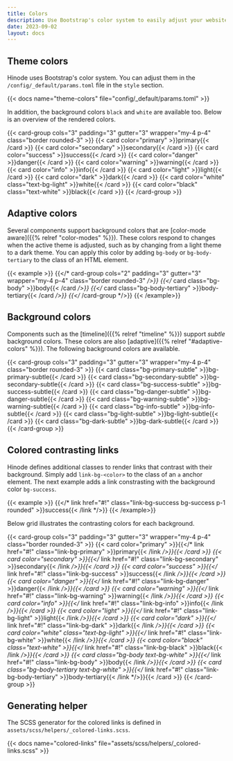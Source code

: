 ```yaml
---
title: Colors
description: Use Bootstrap's color system to easily adjust your website's colors.
date: 2023-09-02
layout: docs
---
```


## Theme colors

Hinode uses Bootstrap's color system. You can adjust them in the `/config/_default/params.toml` file in the `style` section.

{{< docs name="theme-colors" file="config/_default/params.toml" >}}

In addition, the background colors `black` and `white` are available too. Below is an overview of the rendered colors.

{{< card-group cols="3" padding="3" gutter="3" wrapper="my-4 p-4" class="border rounded-3" >}}
    {{< card color="primary" >}}primary{{< /card >}}
    {{< card color="secondary" >}}secondary{{< /card >}}
    {{< card color="success" >}}success{{< /card >}}
    {{< card color="danger" >}}danger{{< /card >}}
    {{< card color="warning" >}}warning{{< /card >}}
    {{< card color="info" >}}info{{< /card >}}
    {{< card color="light" >}}light{{< /card >}}
    {{< card color="dark" >}}dark{{< /card >}}
    {{< card color="white" class="text-bg-light" >}}white{{< /card >}}
    {{< card color="black" class="text-white" >}}black{{< /card >}}
{{< /card-group >}}

## Adaptive colors

Several components support background colors that are [color-mode aware]({{% relref "color-modes" %}}). These colors respond to changes when the active theme is adjusted, such as by changing from a light theme to a dark theme. You can apply this color by adding `bg-body` or `bg-body-tertiary` to the class of an HTML element.

<!-- markdownlint-disable MD037 -->
{{< example >}}
{{</* card-group cols="2" padding="3" gutter="3" wrapper="my-4 p-4" class="border rounded-3" */>}}
    {{</* card class="bg-body" >}}body{{< /card */>}}
    {{</* card class="bg-body-tertiary" >}}body-tertiary{{< /card */>}}
{{</* /card-group */>}}
{{< /example>}}
<!-- markdownlint-enable MD037 -->

## Background colors

Components such as the [timeline]({{% relref "timeline" %}}) support *subtle* background colors. These colors are also [adaptive]({{% relref "#adaptive-colors" %}}). The following background colors are available.

{{< card-group cols="3" padding="3" gutter="3" wrapper="my-4 p-4" class="border rounded-3" >}}
    {{< card class="bg-primary-subtle" >}}bg-primary-subtle{{< /card >}}
    {{< card class="bg-secondary-subtle" >}}bg-secondary-subtle{{< /card >}}
    {{< card class="bg-success-subtle" >}}bg-success-subtle{{< /card >}}
    {{< card class="bg-danger-subtle" >}}bg-danger-subtle{{< /card >}}
    {{< card class="bg-warning-subtle" >}}bg-warning-subtle{{< /card >}}
    {{< card class="bg-info-subtle" >}}bg-info-subtle{{< /card >}}
    {{< card class="bg-light-subtle" >}}bg-light-subtle{{< /card >}}
    {{< card class="bg-dark-subtle" >}}bg-dark-subtle{{< /card >}}
{{< /card-group >}}

## Colored contrasting links

Hinode defines additional classes to render links that contrast with their background. Simply add `link-bg-<color>` to the class of an `a` anchor element. The next example adds a link constrasting with the background color `bg-success`.

<!-- markdownlint-disable MD037 -->
{{< example >}}
{{</* link href="#!" class="link-bg-success bg-success p-1 rounded" >}}success{{< /link */>}}
{{< /example>}}
<!-- markdownlint-enable MD037 -->

Below grid illustrates the contrasting colors for each background.

{{< card-group cols="3" padding="3" gutter="3" wrapper="my-4 p-4" class="border rounded-3" >}}
    {{< card color="primary" >}}{{</* link href="#!" class="link-bg-primary" >}}primary{{< /link */>}}{{< /card >}}
    {{< card color="secondary" >}}{{</* link href="#!" class="link-bg-secondary" >}}secondary{{< /link */>}}{{< /card >}}
    {{< card color="success" >}}{{</* link href="#!" class="link-bg-success" >}}success{{< /link */>}}{{< /card >}}
    {{< card color="danger" >}}{{</* link href="#!" class="link-bg-danger" >}}danger{{< /link */>}}{{< /card >}}
    {{< card color="warning" >}}{{</* link href="#!" class="link-bg-warning" >}}warning{{< /link */>}}{{< /card >}}
    {{< card color="info" >}}{{</* link href="#!" class="link-bg-info" >}}info{{< /link */>}}{{< /card >}}
    {{< card color="light" >}}{{</* link href="#!" class="link-bg-light" >}}light{{< /link */>}}{{< /card >}}
    {{< card color="dark" >}}{{</* link href="#!" class="link-bg-dark" >}}dark{{< /link */>}}{{< /card >}}
    {{< card color="white" class="text-bg-light" >}}{{</* link href="#!" class="link-bg-white" >}}white{{< /link */>}}{{< /card >}}
    {{< card color="black" class="text-white" >}}{{</* link href="#!" class="link-bg-black" >}}black{{< /link */>}}{{< /card >}}
    {{< card class="bg-body text-bg-white" >}}{{</* link href="#!" class="link-bg-body" >}}body{{< /link */>}}{{< /card >}}
    {{< card class="bg-body-tertiary text-bg-white" >}}{{</* link href="#!" class="link-bg-body-tertiary" >}}body-tertiary{{< /link */>}}{{< /card >}}
{{< /card-group >}}

## Generating helper

The SCSS generator for the colored links is defined in `assets/scss/helpers/_colored-links.scss`.

{{< docs name="colored-links" file="assets/scss/helpers/_colored-links.scss" >}}
